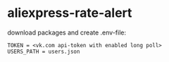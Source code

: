 # aliexpress-rate-alert

download packages and create .env-file:

```
TOKEN = <vk.com api-token with enabled long poll>
USERS_PATH = users.json
```
